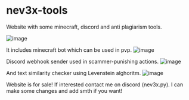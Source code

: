 # nev3x-tools
Website with some minecraft, discord and anti plagiarism tools.

![image](https://github.com/user-attachments/assets/4e7d22d2-6e27-46d2-aa95-2c54ccd04def)

It includes minecraft bot which can be used in pvp.
![image](https://github.com/user-attachments/assets/236d9cb1-824b-4322-bc4a-48bfebda8410)

Discord webhook sender used in scammer-punishing actions.
![image](https://github.com/user-attachments/assets/324c650d-3ab2-4526-a339-d76d161fce60)

And text similarity checker using Levenstein alghoritm.
![image](https://github.com/user-attachments/assets/a68602db-1ddd-4750-8334-7b1f20f68efa)

Website is for sale!
If interested contact me on discord (nev3x.py). I can make some changes and add smth if you want!
